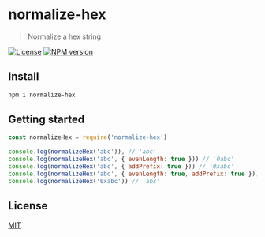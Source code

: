 # normalize-hex

> Normalize a hex string

[![License](http://img.shields.io/badge/license-MIT-blue.svg)](https://raw.githubusercontent.com/miguelmota/normalize-hex/master/LICENSE)
[![NPM version](https://badge.fury.io/js/normalize-hex.svg)](http://badge.fury.io/js/normalize-hex)

## Install

```bash
npm i normalize-hex
```

## Getting started

```javascript
const normalizeHex = require('normalize-hex')

console.log(normalizeHex('abc')), // 'abc'
console.log(normalizeHex('abc', { evenLength: true })) // '0abc'
console.log(normalizeHex('abc', { addPrefix: true })) // '0xabc'
console.log(normalizeHex('abc', { evenLength: true, addPrefix: true })) // '0x0abc'
console.log(normalizeHex('0xabc')) // 'abc'
```

## License

[MIT](LICENSE)
